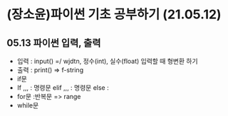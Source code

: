 # (장소윤)파이썬 기초 공부하기 (21.05.12)
## 05.13 파이썬 입력, 출력
+ 입력 : input() =/ wjdtn, 정수(int), 실수(float) 입력할 때 형변환 하기
+ 출력 : print() => f-string
+ if문
 + If ,,, : 명령문 elif ,,, : 명령문 else :
+ for문 :반복문 => range
+ while문

